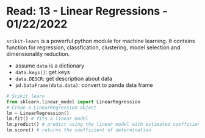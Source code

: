 # Read: 13 - Linear Regressions - 01/22/2022

`scikit-learn` is a powerful python module for machine learning. It contains function for regression, classfication, clustering, model selection and dimensionality reduction.

- assume `data` is a dictionary
- `data.keys()`: get keys
- `data.DESCR`: get description about data
- `pd.DataFrame(data.data)`: convert to panda data frame

```python
# Scikit learn
from sklearn.linear_model import LinearRegression
# Creae a LinearRegression object
lm = LinearRegression()
lm.fit() # fits a linear model
lm.predict() # predict using the linear model with estimated coefficients
lm.score() # returns the coefficient of determination
```
